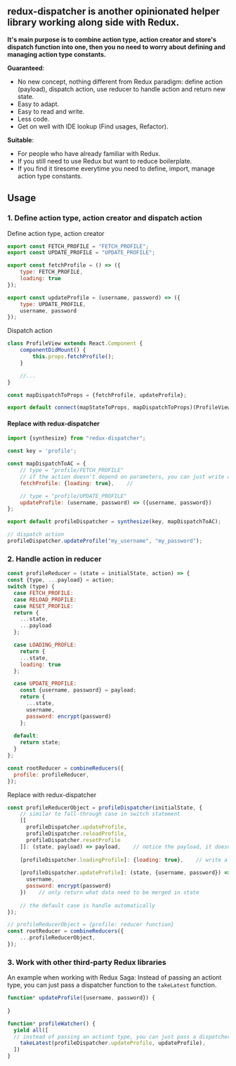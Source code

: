 ## redux-dispatcher is another opinionated helper library working along side with Redux.
**It's main purpose is to combine action type, action creator and store's dispatch function into one, then you no need to worry about defining and managing action type constants.**

**Guaranteed**:
- No new concept, nothing different from Redux paradigm: define action (payload), dispatch action, use reducer to handle action and return new state.
- Easy to adapt.
- Easy to read and write.
- Less code.
- Get on well with IDE lookup (Find usages, Refactor).


**Suitable**:
- For people who have already familiar with Redux.
- If you still need to use Redux but want to reduce boilerplate.
- If you find it tiresome everytime you need to define, import, manage action type constants.


## Usage
### 1. Define action type, action creator and dispatch action

Define action type, action creator
```js
export const FETCH_PROFILE = "FETCH_PROFILE";
export const UPDATE_PROFILE = "UPDATE_PROFILE";

export const fetchProfile = () => ({
    type: FETCH_PROFILE,
    loading: true
});

export const updateProfile = (username, password) => ({
    type: UPDATE_PROFILE,
    username, password
});
```

Dispatch action
```js
class ProfileView extends React.Component {
    componentDidMount() {
        this.props.fetchProfile();
    }

    //...
}

const mapDispatchToProps = {fetchProfile, updateProfile};

export default connect(mapStateToProps, mapDispatchToProps)(ProfileView);
```

#### Replace with redux-dispatcher
```js
import {synthesize} from "redux-dispatcher";

const key = 'profile';

const mapDispatchToAC = {
    // type = "profile/FETCH_PROFILE"
    // if the action doesn't depend on parameters, you can just write an object like this
    fetchProfile: {loading: true},    //

    // type = "profile/UPDATE_PROFILE"
    updateProfile: (username, password) => ({username, password})
};

export default profileDispatcher = synthesize(key, mapDispatchToAC);
```
```js
// dispatch action
profileDispatcher.updateProfile("my_username", "my_password");
```

### 2. Handle action in reducer
```js
const profileReducer = (state = initialState, action) => {
const {type, ...payload} = action;
switch (type) {
  case FETCH_PROFILE:
  case RELOAD_PROFILE:
  case RESET_PROFILE:
  return {
    ...state,
    ...payload
  };

  case LOADING_PROFLE:
    return {
    ...state,
    loading: true
  };

  case UPDATE_PROFILE:
    const {username, password} = payload;
    return {
      ...state,
      username,
      password: encrypt(password)
    };
  
  default:
    return state;
  }
};

const rootReducer = combineReducers({
  profile: profileReducer,
});
```
Replace with redux-dispatcher
```js
const profileReducerObject = profileDispatcher(initialState, {
    // similar to fall-through case in switch statement
    [[
      profileDispatcher.updateProfile,
      profileDispatcher.reloadProfile,
      profileDispatcher.resetProfile
    ]]: (state, payload) => payload,    // notice the payload, it doesn't have type property like action
    
    [profileDispatcher.loadingProfile]: {loading: true},    // write a plain object if new state doesn't computed from current state or action payload
    
    [profileDispatcher.updateProfile]: (state, {username, password}) => ({
      username,
      password: encrypt(password)
    })    // only return what data need to be merged in state
    
    // the default case is handle automatically
});

// profileReducerObject = {profile: reducer function}
const rootReducer = combineReducers({
    ...profileReducerObject,
});
```

### 3. Work with other third-party Redux libraries
An example when working with Redux Saga: Instead of passing an actiont type, you can just pass a dispatcher function to the ```takeLatest``` function.
```js
function* updateProfile({username, password}) {
  
}

function* profileWatcher() {
  yield all([
  // instead of passing an actiont type, you can just pass a dispatcher function
    takeLatest(profileDispatcher.updateProfile, updateProfile),
  ])
}
```
